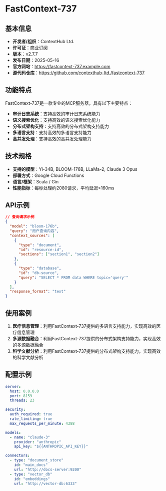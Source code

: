 # FastContext-737

## 基本信息

- **开发者/组织**：ContextHub Ltd.
- **许可证**：商业订阅
- **版本**：v2.7.7
- **发布日期**：2025-05-16
- **官方网站**：https://fastcontext-737.example.com
- **源代码仓库**：https://github.com/contexthub-ltd./fastcontext-737

## 功能特点

FastContext-737是一款专业的MCP服务器，具有以下主要特点：

- **审计日志系统**：支持高效的审计日志系统能力
- **语义搜索优化**：支持高效的语义搜索优化能力
- **分布式架构支持**：支持高效的分布式架构支持能力
- **多语言支持**：支持高效的多语言支持能力
- **高并发处理**：支持高效的高并发处理能力


## 技术规格

- **支持的模型**：Yi-34B, BLOOM-176B, LLaMa-2, Claude 3 Opus
- **部署方式**：Google Cloud Functions
- **语言/框架**：Scala / Gin
- **性能指标**：每秒处理约2080请求，平均延迟<160ms

## API示例

```json
// 查询请求示例
{
  "model": "bloom-176b",
  "query": "用户查询内容",
  "context_sources": [
    {
      "type": "document",
      "id": "resource-id",
      "sections": ["section1", "section2"]
    },
    {
      "type": "database",
      "id": "db-source",
      "query": "SELECT * FROM data WHERE topic='query'"
    }
  ],
  "response_format": "text"
}
```

## 使用案例

1. **医疗信息管理**：利用FastContext-737提供的多语言支持能力，实现高效的医疗信息管理
2. **多源数据融合**：利用FastContext-737提供的分布式架构支持能力，实现高效的多源数据融合
3. **科学文献分析**：利用FastContext-737提供的分布式架构支持能力，实现高效的科学文献分析


## 配置示例

```yaml
server:
  host: 0.0.0.0
  port: 8159
  threads: 23

security:
  auth_required: true
  rate_limiting: true
  max_requests_per_minute: 4388

models:
  - name: "claude-3"
    provider: "anthropic"
    api_key: "${{ANTHROPIC_API_KEY}}"

connectors:
  - type: "document_store"
    id: "main_docs"
    url: "http://docs-server:9200"
  - type: "vector_db"
    id: "embeddings"
    url: "http://vector-db:6333"
```
